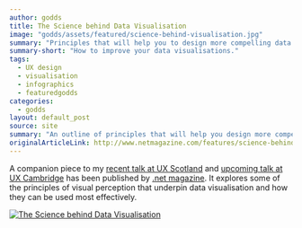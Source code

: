 ```yaml
---
author: godds
title: The Science behind Data Visualisation
image: "godds/assets/featured/science-behind-visualisation.jpg"
summary: "Principles that will help you to design more compelling data visualisations."
summary-short: "How to improve your data visualisations."
tags:
  - UX design
  - visualisation
  - infographics
  - featuredgodds
categories:
  - godds
layout: default_post
source: site
summary: "An outline of principles that will help you design more compelling data visualisations, from the respective strengths of various means for visually encoding values to the most appropriate patterns for conveying relationships."
originalArticleLink: http://www.netmagazine.com/features/science-behind-data-visualisation
---
```

A companion piece to my [recent talk at UX Scotland](http://www.scottlogic.com/blog/2013/06/24/ux-scotland.html) and [upcoming talk at UX Cambridge](http://uxcambridge.net/uxc2013/sessions/index.php?session=4) has been published by [.net magazine](http://www.netmagazine.com/features/science-behind-data-visualisation).  It explores some of the principles of visual perception that underpin data visualisation and how they can be used most effectively.

<a href="http://www.netmagazine.com/features/science-behind-data-visualisation"><img src="{{ site.github.url }}/godds/assets/visual_process.jpg" alt="The Science behind Data Visualisation" class="aligncenter" /></a>